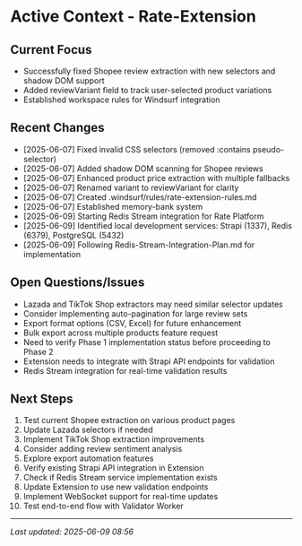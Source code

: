 # Active Context - Rate-Extension

## Current Focus

- Successfully fixed Shopee review extraction with new selectors and shadow DOM support
- Added reviewVariant field to track user-selected product variations
- Established workspace rules for Windsurf integration

## Recent Changes

- [2025-06-07] Fixed invalid CSS selectors (removed :contains pseudo-selector)
- [2025-06-07] Added shadow DOM scanning for Shopee reviews
- [2025-06-07] Enhanced product price extraction with multiple fallbacks
- [2025-06-07] Renamed variant to reviewVariant for clarity
- [2025-06-07] Created .windsurf/rules/rate-extension-rules.md
- [2025-06-07] Established memory-bank system
- [2025-06-09] Starting Redis Stream integration for Rate Platform
- [2025-06-09] Identified local development services: Strapi (1337), Redis (6379), PostgreSQL (5432)
- [2025-06-09] Following Redis-Stream-Integration-Plan.md for implementation

## Open Questions/Issues

- Lazada and TikTok Shop extractors may need similar selector updates
- Consider implementing auto-pagination for large review sets
- Export format options (CSV, Excel) for future enhancement
- Bulk export across multiple products feature request
- Need to verify Phase 1 implementation status before proceeding to Phase 2
- Extension needs to integrate with Strapi API endpoints for validation
- Redis Stream integration for real-time validation results

## Next Steps

1. Test current Shopee extraction on various product pages
2. Update Lazada selectors if needed
3. Implement TikTok Shop extraction improvements
4. Consider adding review sentiment analysis
5. Explore export automation features
6. Verify existing Strapi API integration in Extension
7. Check if Redis Stream service implementation exists
8. Update Extension to use new validation endpoints
9. Implement WebSocket support for real-time updates
10. Test end-to-end flow with Validator Worker

---
*Last updated: 2025-06-09 08:56*
